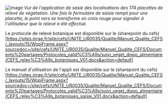 

![image](https://user-images.githubusercontent.com/39738426/124921445-b36bc500-dff8-11eb-8ee6-16086edb09f9.png)
*Vur de l'application de sasie des localisations des 174 placettes de relevé de végétation. Une fois le formulaire de saisie rempli pour une placette, le point vers se transforme en croix rouge pour signaler à l'utilisateur que le relevé a été effectué.*

Le protocole de relevé botanique est disponible sur le (sharepoint du cefs) [https://sites.inrae.fr/site/cefs/UNITE_UR0035/Qualite/Manuel_Qualite_CEFS/_layouts/15/WopiFrame.aspx?sourcedoc=/site/cefs/UNITE_UR0035/Qualite/Manuel_Qualite_CEFS/Documents%20partages/Protocoles_valid%C3%A9s/suivi_veget_dispo_alimentaire/CEFS_relev%C3%A9s_botaniques_V01.docx&action=default]

Le manuel d'utilisation de l'appli est disponible sur le (sharepoint du cefs) [https://sites.inrae.fr/site/cefs/UNITE_UR0035/Qualite/Manuel_Qualite_CEFS/_layouts/15/WopiFrame.aspx?sourcedoc=/site/cefs/UNITE_UR0035/Qualite/Manuel_Qualite_CEFS/Documents%20partages/Protocoles_valid%C3%A9s/suivi_veget_dispo_alimentaire/CEFS_relev%C3%A9s_botaniques_saisie_V01.docx&action=default]
